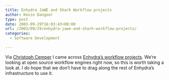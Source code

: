 ```yaml
---
title: Enhydra JaWE and Shark Workflow projects
author: Kevin Dangoor
type: post
date: 2003-09-29T16:03:43+00:00
url: /2003/09/29/enhydra-jawe-and-shark-workflow-projects/
categories:
  - Software Development

---
```

Via [Christoph Cemper][1] I came across [Enhydra&#8217;s workflow projects][2]. We&#8217;re looking at open source workflow engines right now, so this is worth taking a look at. I do hope that we don&#8217;t have to drag along the rest of Enhydra&#8217;s infrastructure to use it.

 [1]: http://weblog.cemper.com/a/200309/28-open-source-java-workflow-engine-and-editor-by-enhydra.php
 [2]: http://jawe.enhydra.org/ "The home of JaWE at Enhydra.org"